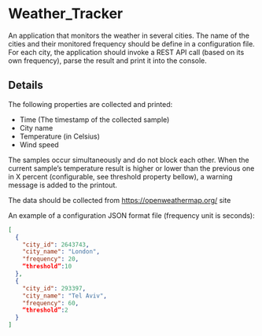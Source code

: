 # Weather_Tracker

An application that monitors the weather in several cities.  The name of the cities and their monitored frequency should be define in a configuration file. For each city, the application should invoke a REST API call (based on its own frequency), parse the result  and print it into the console. 

## Details
The following properties are collected and printed: 

- Time (The timestamp of the collected sample) 
- City name 
- Temperature (in Celsius) 
- Wind speed  

The samples occur simultaneously and do not block each other. 
When the current sample’s temperature result is higher or lower than the previous one in X  percent (configurable, see threshold property bellow), a warning message is added to the printout. 

The data should be collected from https://openweathermap.org/ site 

An example of a configuration JSON format file (frequency unit is seconds): 
```json
[ 
  { 
    "city_id": 2643743, 
    "city_name": "London", 
    "frequency": 20, 
    “threshold”:10 
  }, 
  { 
    "city_id": 293397, 
    "city_name": "Tel Aviv", 
    "frequency": 60, 
    “threshold”:2 
  } 
]
```
